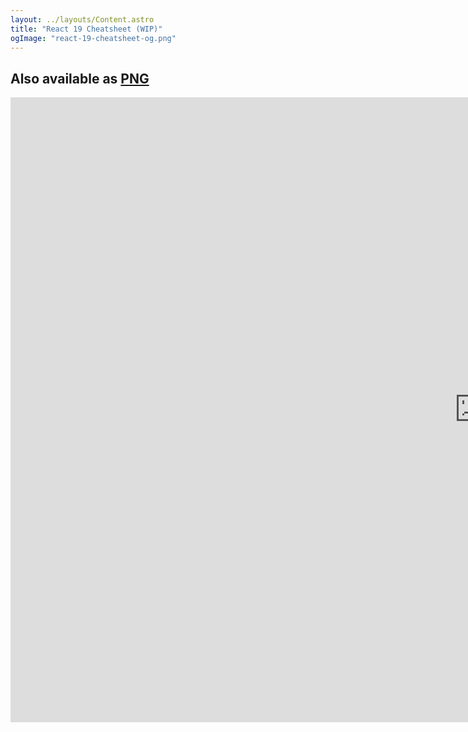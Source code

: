 ```yaml
---
layout: ../layouts/Content.astro
title: "React 19 Cheatsheet (WIP)"
ogImage: "react-19-cheatsheet-og.png"
---
```


<div className="grid place-content-center">
      <h2 className="mb-10 text-center"> Also available as
      <a href="https://aurorascharff.no/react-19-cheatsheet.png" className="hover:underline decoration-wavy" target="_blank" >PNG</a>
      </h2>
      <iframe
            src="https://link.excalidraw.com/readonly/CSYYVWwqoHslPeBzuKlz"
            width="1500px"
            height="1000px"
            style="border: none;">
      </iframe>
</div>
